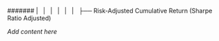 ####### |   |   |   |   |   |   ├── Risk-Adjusted Cumulative Return (Sharpe Ratio Adjusted)

*Add content here*